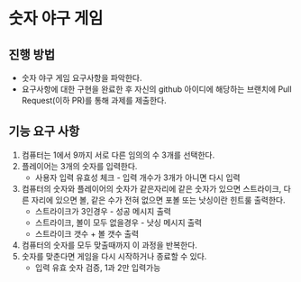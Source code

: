 # 숫자 야구 게임
## 진행 방법
* 숫자 야구 게임 요구사항을 파악한다.
* 요구사항에 대한 구현을 완료한 후 자신의 github 아이디에 해당하는 브랜치에 Pull Request(이하 PR)를 통해 과제를 제출한다.

## 기능 요구 사항
1. 컴퓨터는 1에서 9까지 서로 다른 임의의 수 3개를 선택한다.
2. 플레이어는 3개의 숫자를 입력한다.
   * 사용자 입력 유효성 체크 - 입력 개수가 3개가 아니면 다시 입력
3. 컴퓨터의 숫자와 플레이어의 숫자가 같은자리에 같은 숫자가 있으면 스트라이크, 다른 자리에 있으면 볼, 같은 수가 전혀 없으면 포볼 또는 낫싱이란 힌트룰 출력한다.
   * 스트라이크가 3인경우 - 성공 메시지 출력
   * 스트라이크, 볼이 모두 없을경우 - 낫싱 메시지 출력
   * 스트라이크 갯수 + 볼 갯수 출력
4. 컴퓨터의 숫자를 모두 맞출때까지 이 과정을 반복한다.
5. 숫자를 맞춘다면 게임을 다시 시작하거나 종료할 수 있다.
   * 입력 유효 숫자 검증, 1과 2만 입력가능